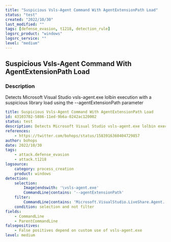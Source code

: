 ```yaml
---
title: "Suspicious Vsls-Agent Command With AgentExtensionPath Load"
status: "test"
created: "2022/10/30"
last_modified: ""
tags: [defense_evasion, t1218, detection_rule]
logsrc_product: "windows"
logsrc_service: ""
level: "medium"
---
```


## Suspicious Vsls-Agent Command With AgentExtensionPath Load

### Description

Detects Microsoft Visual Studio vsls-agent.exe lolbin execution with a suspicious library load using the --agentExtensionPath parameter

```yml
title: Suspicious Vsls-Agent Command With AgentExtensionPath Load
id: 43103702-5886-11ed-9b6a-0242ac120002
status: test
description: Detects Microsoft Visual Studio vsls-agent.exe lolbin execution with a suspicious library load using the --agentExtensionPath parameter
references:
    - https://twitter.com/bohops/status/1583916360404729857
author: bohops
date: 2022/10/30
tags:
    - attack.defense_evasion
    - attack.t1218
logsource:
    category: process_creation
    product: windows
detection:
    selection:
        Image|endswith: '\vsls-agent.exe'
        CommandLine|contains: '--agentExtensionPath'
    filter:
        CommandLine|contains: 'Microsoft.VisualStudio.LiveShare.Agent.'
    condition: selection and not filter
fields:
    - CommandLine
    - ParentCommandLine
falsepositives:
    - False positives depend on custom use of vsls-agent.exe
level: medium

```
